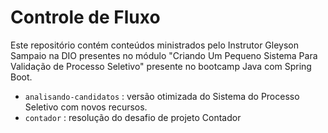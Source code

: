 # Controle de Fluxo

Este repositório contém conteúdos ministrados pelo Instrutor Gleyson Sampaio na DIO presentes no módulo "Criando Um Pequeno Sistema Para Validação de Processo Seletivo" presente no bootcamp Java com Spring Boot.
 
- `analisando-candidatos` : versão otimizada do Sistema do Processo Seletivo com novos recursos.
- `contador` : resolução do desafio de projeto Contador

